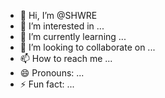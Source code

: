 - 👋 Hi, I’m @SHWRE
- 👀 I’m interested in ...
- 🌱 I’m currently learning ...
- 💞️ I’m looking to collaborate on ...
- 📫 How to reach me ...
- 😄 Pronouns: ...
- ⚡ Fun fact: ...

<!---
SHWRE/SHWRE is a ✨ special ✨ repository because its `README.md` (this file) appears on your GitHub profile.
You can click the Preview link to take a look at your changes.
--->

